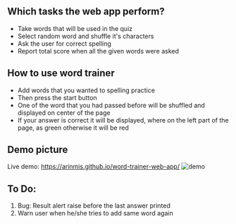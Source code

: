 

## Which tasks the web app perform?

* Take words that will be used in the quiz 
* Select random word and shuffle it's characters 
* Ask the user for correct spelling
* Report total score when all the given words were asked  

## How to use word trainer
- Add words that you wanted to spelling practice
- Then press the start button
- One of the word that you had passed before will be shuffled and displayed on center of the page
- If your answer is correct it will be displayed, where on the left part of the page, as green otherwise it will be red 

## Demo picture
Live demo: https://arinmis.github.io/word-trainer-web-app/ 
![demo](https://user-images.githubusercontent.com/56651041/128644928-64be24d8-7090-4de9-ba04-43391cc81485.png)

## To Do:
1. Bug: Result alert raise before the last answer printed
2. Warn user when he/she tries to add same word again

